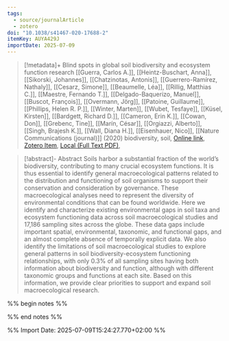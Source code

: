 ```yaml
---
tags:
  - source/journalArticle
  - zotero
doi: "10.1038/s41467-020-17688-2"
itemKey: AUYA429J
importDate: 2025-07-09
---
```

>[!metadata]+
> Blind spots in global soil biodiversity and ecosystem function research
> [[Guerra, Carlos A.]], [[Heintz-Buschart, Anna]], [[Sikorski, Johannes]], [[Chatzinotas, Antonis]], [[Guerrero-Ramírez, Nathaly]], [[Cesarz, Simone]], [[Beaumelle, Léa]], [[Rillig, Matthias C.]], [[Maestre, Fernando T.]], [[Delgado-Baquerizo, Manuel]], [[Buscot, François]], [[Overmann, Jörg]], [[Patoine, Guillaume]], [[Phillips, Helen R. P.]], [[Winter, Marten]], [[Wubet, Tesfaye]], [[Küsel, Kirsten]], [[Bardgett, Richard D.]], [[Cameron, Erin K.]], [[Cowan, Don]], [[Grebenc, Tine]], [[Marín, César]], [[Orgiazzi, Alberto]], [[Singh, Brajesh K.]], [[Wall, Diana H.]], [[Eisenhauer, Nico]], 
> [[Nature Communications (journal)]] (2020)
> biodiversity, soil, 
> [Online link](https://www.nature.com/articles/s41467-020-17688-2), [Zotero Item](zotero://select/library/items/AUYA429J), [Local (Full Text PDF)](file://C:/Users/aburg/Documents/references/zotero/storage/JAP2WBRQ/Guerra2020_Blindspots.pdf), 

>[!abstract]-
>Abstract
            Soils harbor a substantial fraction of the world’s biodiversity, contributing to many crucial ecosystem functions. It is thus essential to identify general macroecological patterns related to the distribution and functioning of soil organisms to support their conservation and consideration by governance. These macroecological analyses need to represent the diversity of environmental conditions that can be found worldwide. Here we identify and characterize existing environmental gaps in soil taxa and ecosystem functioning data across soil macroecological studies and 17,186 sampling sites across the globe. These data gaps include important spatial, environmental, taxonomic, and functional gaps, and an almost complete absence of temporally explicit data. We also identify the limitations of soil macroecological studies to explore general patterns in soil biodiversity-ecosystem functioning relationships, with only 0.3% of all sampling sites having both information about biodiversity and function, although with different taxonomic groups and functions at each site. Based on this information, we provide clear priorities to support and expand soil macroecological research.

%% begin notes %%

%% end notes %%

%% Import Date: 2025-07-09T15:24:27.770+02:00 %%

